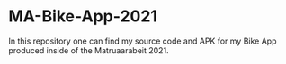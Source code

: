 # MA-Bike-App-2021
In this repository one can find my source code and APK for my Bike App produced inside of the Matruaarabeit 2021.
